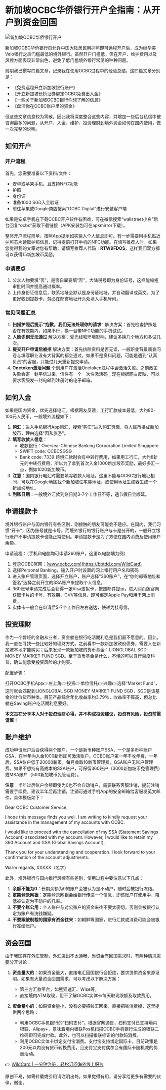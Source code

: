 # 新加坡OCBC华侨银行开户全指南：从开户到资金回国

![新加坡OCBC华侨银行开户](https://bbtdd.com/img/57538711564259.webp)

新加坡OCBC华侨银行自允许中国大陆居民用护照即可远程开户后，成为继华美Velo银行之后门槛最低的境外银行。虽然开户门槛低，但在开户、维护费用以及风控方面表现非常出色，避免了低门槛境外银行常见的种种问题。

前期我已撰写四篇文章，记录我在使用OCBC过程中的经验总结，这四篇文章分别是：

- 《免费远程开立新加坡银行账户》
- 《开立新加坡长桥证券绑定OCBC免费出入金》
- 《一些关于新加坡OCBC银行你想了解的信息》
- 《盘活你在OCBC账户里的资金》

但这些文章信息较为零散，因此我将深度整合这些内容，并增加一些后台私信中被咨询最多的问题，从开户、入金、维护、投资理财到境外资金如何在国内使用，做一次完整的说明。

## 如何开户

### 开户流程

首先，您需要准备以下资料/文件：

- 安卓或苹果手机，且支持NFC功能
- 护照
- 身份证
- 准备1000 SGD入金验证
- 前往苹果或Google商店搜索“OCBC Digital”进行安装客户端

如果是安卓手机在下载OCBC开户软件有困难，可在微信搜索“wallstreet小白”后台回复“ocbc”获取下载链接（APK安装包可在apkmirror下载）。

整体开户流程简单，按照App提示如实输入个人信息即可。有一步需要用手机贴近护照芯片读取护照信息，记得提前打开手机的NFC功能。在填写推荐人时，如果您觉得我的文章对您有帮助，请填写推荐人代码：**RTW9FDOS**，这样我们双方都可以获得15新加坡币奖励。

### 申请要点

1. 公众人物要填“否”，是否自雇要填“否”，大陆税号即为身份证号，这样能缩短审批时间并提高通过概率。
2. 上传身份证信息后，联系地址会默认是身份证地址，并自动翻译成英文。为了更好收到提款卡，务必在邮寄地址开头处填入手机号码。

### 常见问题汇总

1. **扫描护照后提示“抱歉，我们无法处理你的请求”**
   解决方案：首先检查护照是否在有效期内，如果不行，换一台带NFC功能的手机试试。
2. **人脸识别无法通过**
   解决方案：受光线和环境影响，建议多换几个地方和多试几次。
3. **提交开户申请后被拒**
   解决方案：首先排除资料是否无误，一般职业背景调查问卷与填写职业没有大背离的都会通过。如果不是资料问题，可能是遇到“认真负责”的客服，只能过几天重新提交申请。
4. **Onetoken激活问题**
   个别用户在激活Onetoken过程中会激活失败。之前政策失败会寄一封平信过来，信件有一个一次性激活码；现在根据网友反映，可以要求客服发一封电邮到注册时的电子邮箱。

## 如何入金

如果是国内资金，优先选择电汇。根据网友反馈，工行汇款成本最低，大约80-100元人民币。一般境外流程如下：

1. **购汇**：进入手机银行App购汇，搜索“购汇”进入购汇页面，将人民币换成新加坡币，理由选择“因私旅游”。
2. **填写收款人信息**：
   - 收款银行：Oversea-Chinese Banking Corporation Limited Singapore
   - SWIFT code: OCBCSGSG
   - Bank code: 7339
   跨境汇款时会有中转行费用，如果用工行汇，大约8新元的中转行费用，所以为了拿到首次入金1000新加坡币奖励，最好多汇一点，例如1020新加坡币。
3. **注意**：国内银行电汇时需要填写收款人地址，这里不能与OCBC银行地址相同，可以在Google地图找个新加坡住宅类地址，或使用地址生成器生成一个新加坡地址。
4. **到账日期**：一般境外汇款到账日期3-7个工作日不等，遇节假日会顺延。

## 申请提款卡

境外银行账户与国内银行有些区别，刚接触的朋友可能会不适应。在国内，我们习惯“开卡”，因为账号就是卡号。而境外银行的银行账户与卡是分开的，一般开立银行账户不申请提款卡也能正常使用。申请提款卡是为了方便在国内消费及使用账户余额。

申请流程：（手机和电脑均可申请360账户，这里以电脑端为例）

1. 登录OCBC官网：[www.ocbc.com](https://bbtdd.com/WildCard)
2. 选择Personal Banking，输入开户时设置的网上银行用户名和密码
3. 进入账户管理页面，选择开立账户，账户选择“360账户”，在“你的邮寄地址和签名”选择之前开立的SSA账户来提取个人信息。
4. 360账号申请完成后会获得一张Visa虚拟卡，按照邮件提示，进入网页版官网获取卡片的卡号、有效期、CVV等信息，即可绑定Apple Pay和用于网上消费。
5. 实体卡一般会在申请后5-7个工作日左右送达，快递为挂号信。

## 投资理财

作为一个曾经的金融从业者，资金躺在银行吃活期利息是我们最不愿意的。因此，我一直在寻找一些比较好的理财方式。之前看中一款新加坡政府债券，需要人在新加坡本地才能购买；后来发现一款新加坡的货币基金：LIONGLOBAL SGD MONEY MARKET FUND SGD。至于货币基金是什么，不懂的可以自行百度科普，确认能承受投资风险的才购买。

配置步骤：

打开OCBC手机App👉左上角👉投资👉单位信托👉兴趣👉选择“Market Fund”，这时就会匹配到LIONGLOBAL SGD MONEY MARKET FUND SGD，SGD是该基金的计价货币种类。目前产品综合年化收益率约3.79%，收益率不算高，但总比躺在Saving账户吃活期利息要好。

**本文旨在分享本人对于投资理财心得，并不构成投资建议，投资有风险，投资前需谨慎！**

## 账户维护

成功申请账户后会获得两个账户，一个是新币种账户SSA，一个是多币种账户GSA，在半年内入金1000新币即可激活账户。OCBC账户第一年不收年费，一年后，SSA账户低于20000新币，每月收取10新币管理费，GSA账户无账户管理费。如果不想持有高成本的SSA账户，可保留360账户（3000新加坡币免管理费）或MSA账户（500新加坡币免管理费）。

**注意**：半年过后账户余额即使为0也不会自动销户，需要联系客服注销，提前注销需要手续费，建议半年后再注销。注销可通过手机App的安全邮箱给客服发英文邮件，具体模板如下：


Dear OCBC Customer Service,

I hope this message finds you well. I am writing to kindly request your assistance in the management of my accounts with OCBC.

I would like to proceed with the cancellation of my SSA (Statement Savings Account) associated with my account. However, I would like to retain my 360 Account and GSA (Global Savings Account).

Thank you for your understanding and cooperation. I look forward to your confirmation of the account adjustments.

Warm regards,
XXXXX（名字）


此外，境外银行与国内银行风控有些差别，使用过程中要注意以下几点：

1. **余额不能为0**：长期余额为0的账户会被认为是不动户，随时会被银行冻结。
2. **定期登录网银**：定期登录网银会给银行传递一个信息，即该账户在使用中，降低被认定为不动户的几率。
3. **不要个账公用**：个人账户与对公账户的资金来往不要太密切，否则会被银行认定为账户有洗钱嫌疑。
4. **不要跟被制裁的国家有资金往来**：如朝鲜等国家，进行汇款或消费可能会被银行冻结账户。

## 资金回国

由于我国存在外汇管制，外汇进出不太通畅，当资金有回国需求时，有两种情况需要分开讨论：

1. **资金量大的**：如果资金量大，直接电汇回国银行会拒绝，要求提供资金来源证明。如果有大量资金回国需求，可以考虑以下解决方案：
   - 第三方汇款平台，如熊猫速汇、Wise等。
   - 直接境内ATM取现，但不了解OCBC实体卡每天取现限额及取款费用。

2. **资金量小的**：如果资金量小，没有必要把钱汇回来，直接把钱消费掉，这里提供两个思路：
   - 利用OCBC手机银行的“扫码支付”。根据官网通告，扫码支付已支持境内银联、Alipay+，意味着境内银联Pos机扫描OCBC手机银行生成的银联二维码即可完成付款。此外，也可以扫描银联标识的付款码消费。
   - 利用OCBC实体卡绑定支付宝消费。支付宝支持绑定国际卡，目前政策是200元以内没有货币转换费用，且支付宝支付偶尔会有国际卡随机减的优惠活动。

👉 [WildCard | 一分钟注册，轻松订阅海外线上服务](https://bbtdd.com/WildCard)

原创不易，如需转载或引用请注明出处。如果觉得有用，请分享给更多有需要的伙伴，谢谢。